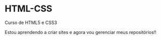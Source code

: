 # HTML-CSS
 Curso de HTML5 e CSS3

Estou aprendendo a criar sites e agora vou gerenciar meus repositórios!!